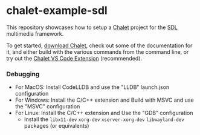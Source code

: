 # chalet-example-sdl

This repository showcases how to setup a [Chalet](https://www.chalet-work.space) project for the [SDL](https://www.libsdl.org/) multimedia framework.

To get started, [download Chalet](https://www.chalet-work.space/download), check out some of the documentation for it, and either build with the various commands from the command line, or try out the [Chalet VS Code Extension](https://marketplace.visualstudio.com/items?itemName=chalet-org.vscode-chalet) (recommended).

### Debugging

* For MacOS: Install CodeLLDB and use the "LLDB" launch.json configuration
* For Windows: Install the C/C++ extension and Build with MSVC and use the "MSVC" configuration
* For Linux: Install the C/C++ extension and Use the "GDB" configuration
  - Install the `libx11-dev` `xorg-dev` `xserver-xorg-dev` `libwayland-dev` packages (or equivalents)

